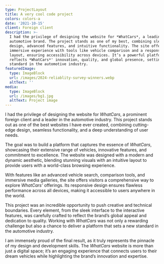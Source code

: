 ```yaml
---
type: ProjectLayout
title: A very cool code project
colors: colors-a
date: '2021-10-15'
client: Foreign client
description: >-
  I had the privilege of designing the website for *WhatCars*, a leading foreign
  automotive brand. The project stands as one of my best, combining sleek
  design, advanced features, and intuitive functionality. The site offers an
  immersive experience with tools like vehicle comparison and a responsive
  layout, ensuring accessibility across devices. It’s a powerful platform that
  reflects *WhatCars*' innovation, quality, and global presence, setting a new
  standard in the automotive industry.
featuredImage:
  type: ImageBlock
  url: /images/2024-reliablity-survey-winners.webp
  altText: ''
media:
  type: ImageBlock
  url: /images/bg1.jpg
  altText: Project image
---
```

I had the privilege of designing the website for *WhatCars*, a prominent foreign client and a leader in the automotive industry. This project stands out as one of the best websites I have ever created, combining cutting-edge design, seamless functionality, and a deep understanding of user needs.

The goal was to build a platform that captures the essence of *WhatCars*, showcasing their extensive range of vehicles, innovative features, and commitment to excellence. The website was designed with a modern and dynamic aesthetic, blending stunning visuals with an intuitive layout to provide users with a world-class browsing experience.

With features like an advanced vehicle search, comparison tools, and immersive media galleries, the site offers visitors a comprehensive way to explore *WhatCars’* offerings. Its responsive design ensures flawless performance across all devices, making it accessible to users anywhere in the world.

This project was an incredible opportunity to push creative and technical boundaries. Every element, from the sleek interface to the interactive features, was carefully crafted to reflect the brand’s global appeal and dedication to quality. Working with *WhatCars* was not only a rewarding challenge but also a chance to deliver a platform that sets a new standard in the automotive industry.

I am immensely proud of the final result, as it truly represents the pinnacle of my design and development skills. The *WhatCars* website is more than just a digital space; it’s an engaging experience that connects users to their dream vehicles while highlighting the brand’s innovation and expertise.
